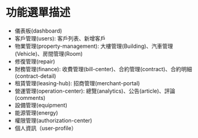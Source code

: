 # 功能選單描述

+ 儀表板(dashboard)
+ 客戶管理(users): 客戶列表、新增客戶
+ 物業管理(property-management): 大樓管理(Building)、汽車管理(Vehicle)、房間管理(Room)
+ 修復管理(repair)
+ 財務管理(finance): 收費管理(bill-center)、合約管理(contract)、合約明細(contract-detail)
+ 租賃管理(leasing-hub): 招商管理(merchant-portal)
+ 營運管理(operation-center): 總覽(analytics)、公告(article)、評論(comments)
+ 設備管理(equipment)
+ 能源管理(energy)
+ 權限管理(authorization-center)
+ 個人資訊（user-profile）
